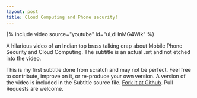 ```yaml
---
layout: post
title: Cloud Computing and Phone security!
---
```


{% include video source="youtube" id="uLdHnMG4Wlk" %}

A hilarious video of an Indian top brass talking crap about Mobile Phone Security and Cloud Computing. The subtitle is an actual .srt and not etched into the video.

This is my first subtitle done from scratch and may not be perfect. Feel free to contribute, improve on it, or re-produce your own version. A version of the video is included in the Subtitle source file. [Fork it at Github](https://github.com/Brajeshwar/cloud-computing-and-phone-security). Pull Requests are welcome.
